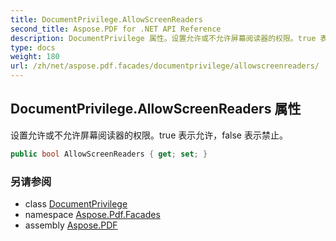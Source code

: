 ```yaml
---
title: DocumentPrivilege.AllowScreenReaders
second_title: Aspose.PDF for .NET API Reference
description: DocumentPrivilege 属性。设置允许或不允许屏幕阅读器的权限。true 表示允许，false 表示禁止
type: docs
weight: 180
url: /zh/net/aspose.pdf.facades/documentprivilege/allowscreenreaders/
---
```

## DocumentPrivilege.AllowScreenReaders 属性

设置允许或不允许屏幕阅读器的权限。true 表示允许，false 表示禁止。

```csharp
public bool AllowScreenReaders { get; set; }
```

### 另请参阅

* class [DocumentPrivilege](../)
* namespace [Aspose.Pdf.Facades](../../../aspose.pdf.facades/)
* assembly [Aspose.PDF](../../../)